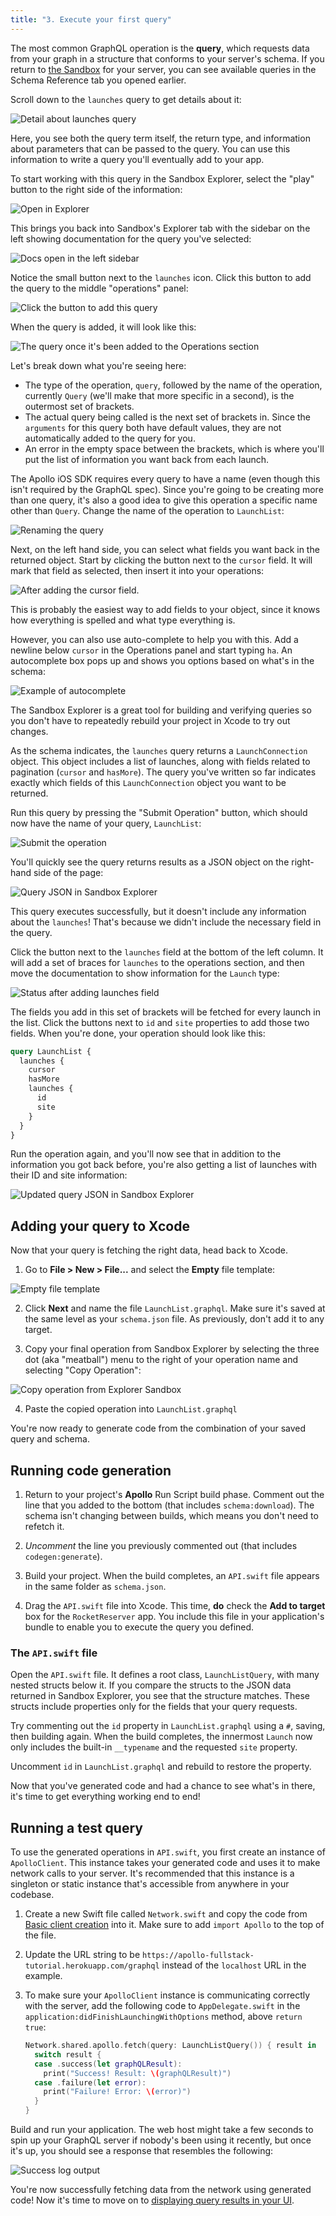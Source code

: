 ```yaml
---
title: "3. Execute your first query"
---
```


The most common GraphQL operation is the **query**, which requests data from your graph in a structure that conforms to your server's schema. If you return to [the Sandbox](https://studio.apollographql.com/sandbox/explorer?endpoint=https%3A%2F%2Fapollo-fullstack-tutorial.herokuapp.com/graphql)  for your server, you can see available queries in the Schema Reference tab you opened earlier.

Scroll down to the `launches` query to get details about it:

<img src="images/launches_detail.png" class="screenshot" alt="Detail about launches query"/>

Here, you see both the query term itself, the return type, and information about parameters that can be passed to the query.  You can use this information to write a query you'll eventually add to your app.

To start working with this query in the Sandbox Explorer, select the "play" button to the right side of the information:

<img src="images/open_in_explorer_launches.png" class="screenshot" alt="Open in Explorer"/>

This brings you back into Sandbox's Explorer tab with the sidebar on the left showing documentation for the query you've selected:

<img src="images/explorer_sandbox_open.png" class="screenshot" alt="Docs open in the left sidebar"/>

Notice the small button next to the `launches` icon. Click this button to add the query to the middle "operations" panel:

<img src="images/explorer_add_launches_query.png" class="screenshot" alt="Click the button to add this query"/>

When the query is added, it will look like this:

<img src="images/explorer_initial_added_query.png" class="screenshot" alt="The query once it's been added to the Operations section"/>

Let's break down what you're seeing here:

- The type of the operation, `query`, followed by the name of the operation, currently `Query` (we'll make that more specific in a second), is the outermost set of brackets.
- The actual query being called is the next set of brackets in. Since the `arguments` for this query both have default values, they are not automatically added to the query for you.
- An error in the empty space between the brackets, which is where you'll put the list of information you want back from each launch.

The Apollo iOS SDK requires every query to have a name (even though this isn't required by the GraphQL spec). Since you're going to be creating more than one query, it's also a good idea to give this operation a specific name other than `Query`. Change the name of the operation to `LaunchList`:

<img src="images/explorer_launch_list_rename.png" class="screenshot" alt="Renaming the query"/>

Next, on the left hand side, you can select what fields you want back in the returned object. Start by clicking the button next to the `cursor` field. It will mark that field as selected, then insert it into your operations:

<img src="images/explorer_check_cursor.png" class="screenshot" alt="After adding the cursor field."/>

This is probably the easiest way to add fields to your object, since it knows how everything is spelled and what type everything is.

However, you can also use auto-complete to help you with this. Add a newline below `cursor` in the Operations panel and start typing `ha`. An autocomplete box pops up and shows you options based on what's in the schema:

<img src="images/explorer_autocomplete.png" class="screenshot" alt="Example of autocomplete"/>

The Sandbox Explorer is a great tool for building and verifying queries so you don't have to repeatedly rebuild your project in Xcode to try out changes.

As the schema indicates, the `launches` query returns a `LaunchConnection` object. This object includes a list of launches, along with fields related to pagination (`cursor` and `hasMore`). The query you've written so far indicates exactly which fields of this `LaunchConnection` object you want to be returned.

Run this query by pressing the "Submit Operation" button, which should now have the name of your query, `LaunchList`:

<img src="images/explorer_submit_operation.png" class="screenshot" alt="Submit the operation"/>

You'll quickly see the query returns results as a JSON object on the right-hand side of the page:

<img src="images/explorer_launch_list_initial_response.png" class="screenshot" alt="Query JSON in Sandbox Explorer"/>

This query executes successfully, but it doesn't include any information about the `launches`! That's because we didn't include the necessary field in the query.

Click the button next to the `launches` field at the bottom of the left column. It will add a set of braces for `launches` to the operations section, and then move the documentation to show information for the `Launch` type:

<img src="images/explorer_launches_drill_in.png" class="screenshot" alt="Status after adding launches field"/>

The fields you add in this set of brackets will be fetched for every launch in the list. Click the buttons next to `id` and `site` properties to add those two fields. When you're done, your operation should look like this:

```graphql title="(Sandbox Explorer)"
query LaunchList {
  launches {
    cursor
    hasMore
    launches {
      id
      site
    }
  }
}
```

Run the operation again, and you'll now see that in addition to the information you got back before, you're also getting a list of launches with their ID and site information:

<img src="images/completed_id_query.png" class="screenshot" alt="Updated query JSON in Sandbox Explorer"/>

## Adding your query to Xcode

Now that your query is fetching the right data, head back to Xcode.

1. Go to **File > New > File...** and select the **Empty** file template:

<img src="images/empty_file_template.png" class="screenshot" alt="Empty file template"/>

2. Click **Next** and name the file `LaunchList.graphql`. Make sure it's saved at the same level as your `schema.json` file. As previously, don't add it to any target.

3. Copy your final operation from Sandbox Explorer by selecting the three dot (aka "meatball") menu to the right of your operation name and selecting "Copy Operation":

<img src="images/explorer_meatball_copy.png" class="screenshot" alt="Copy operation from Explorer Sandbox"/>

4. Paste the copied operation into `LaunchList.graphql`

You're now ready to generate code from the combination of your saved query and schema.

## Running code generation

1. Return to your project's **Apollo** Run Script build phase. Comment out the line that you added to the bottom (that includes `schema:download`). The schema isn't changing between builds, which means you don't need to refetch it.

2. _Uncomment_ the line you previously commented out (that includes `codegen:generate`).

3. Build your project. When the build completes, an `API.swift` file appears in the same folder  as `schema.json`.

4. Drag the `API.swift` file into Xcode. This time, **do** check the **Add to target** box for the `RocketReserver` app. You include this file in your application's bundle to enable you to execute the query you defined.

### The `API.swift` file

Open the `API.swift` file. It defines a root class, `LaunchListQuery`, with many nested structs below it. If you compare the structs to the JSON data returned in Sandbox Explorer, you see that the structure matches. These structs include properties only for the fields that your query requests.

Try commenting out the `id` property in `LaunchList.graphql` using a `#`, saving, then building again. When the build completes, the innermost `Launch` now only includes the built-in `__typename` and the requested `site` property.

Uncomment `id` in `LaunchList.graphql` and rebuild to restore the property.

Now that you've generated code and had a chance to see what's in there, it's time to get everything working end to end!

## Running a test query

To use the generated operations in `API.swift`, you first create an instance of `ApolloClient`. This instance takes your generated code and uses it to make network calls to your server. It's recommended that this instance is a singleton or static instance that's accessible from anywhere in your codebase.

1. Create a new Swift file called `Network.swift` and copy the code from [Basic client creation](../initialization/#basic-client-creation) into it. Make sure to add `import Apollo` to the top of the file.

2. Update the URL string to be `https://apollo-fullstack-tutorial.herokuapp.com/graphql` instead of the `localhost` URL in the example.

3. To make sure your `ApolloClient` instance is communicating correctly with the server, add the following code to `AppDelegate.swift` in the `application:didFinishLaunchingWithOptions` method, above `return true`:

    ```swift title="AppDelegate.swift"
    Network.shared.apollo.fetch(query: LaunchListQuery()) { result in
      switch result {
      case .success(let graphQLResult):
        print("Success! Result: \(graphQLResult)")
      case .failure(let error):
        print("Failure! Error: \(error)")
      }
    }
    ```

Build and run your application. The web host might take a few seconds to spin up your GraphQL server if nobody's been using it recently, but once it's up, you should see a response that resembles the following:

<img alt="Success log output" class="screenshot" src="images/success_log_barf.png"/>

You're now successfully fetching data from the network using generated code! Now it's time to move on to [displaying query results in your UI](./tutorial-query-ui).

